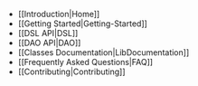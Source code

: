   * [[Introduction|Home]]
  * [[Getting Started|Getting-Started]]
  * [[DSL API|DSL]]
  * [[DAO API|DAO]]
  * [[Classes Documentation|LibDocumentation]]
  * [[Frequently Asked Questions|FAQ]]
  * [[Contributing|Contributing]]